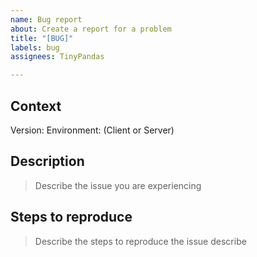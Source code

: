 ```yaml
---
name: Bug report
about: Create a report for a problem
title: "[BUG]"
labels: bug
assignees: TinyPandas

---
```


## Context
Version: 
Environment: (Client or Server) 

## Description
> Describe the issue you are experiencing

## Steps to reproduce
> Describe the steps to reproduce the issue describe
